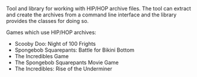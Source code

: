 Tool and library for working with HIP/HOP archive files. The tool can extract and create the archives from a command line interface and the library provides the classes for doing so.

Games which use HIP/HOP archives:

* Scooby Doo: Night of 100 Frights
* Spongebob Squarepants: Battle for Bikini Bottom
* The Incredibles Game
* The Spongebob Squarepants Movie Game
* The Incredibles: Rise of the Underminer
